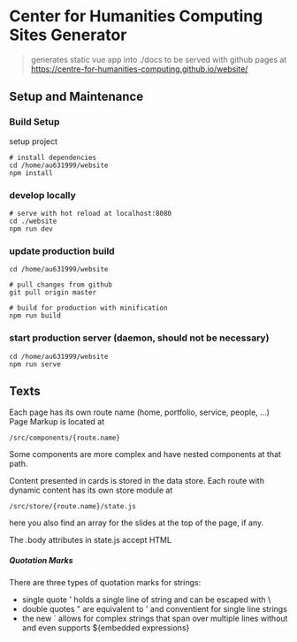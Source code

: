 # Center for Humanities Computing Sites Generator

> generates static vue app into ./docs to be served with github pages at https://centre-for-humanities-computing.github.io/website/

## Setup and Maintenance

### Build Setup

setup project
```shell script
# install dependencies
cd /home/au631999/website
npm install
```

### develop locally
```shell script
# serve with hot reload at localhost:8080
cd ./website
npm run dev
```

### update production build
```shell script
cd /home/au631999/website

# pull changes from github
git pull origin master
 
# build for production with minification
npm run build
```

### start production server (daemon, should not be necessary)
```shell script
cd /home/au631999/website
npm run serve
```

## Texts

Each page has its own route name (home, portfolio, service, people, ...)
Page Markup is located at

```
/src/components/{route.name}
```
Some components are more complex and have nested components at that path.


Content presented in cards is stored in the data store. Each route with dynamic content has its own store module at
```
/src/store/{route.name}/state.js
```
here you also find an array for the slides at the top of the page, if any.

The .body attributes in state.js accept HTML

##### _Quotation Marks_

There are three types of quotation marks for strings:
  - single quote ' holds a single line of string and can be escaped with \
  - double quotes " are equivalent to ' and conventient for single line strings
  - the new ` allows for complex strings that span over multiple lines without and even supports ${embedded expressions}
